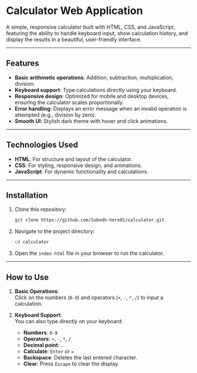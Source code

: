 # **Calculator Web Application**

A simple, responsive calculator built with HTML, CSS, and JavaScript, featuring the ability to handle keyboard input, show calculation history, and display the results in a beautiful, user-friendly interface.

---

## **Features**

- **Basic arithmetic operations**: Addition, subtraction, multiplication, division.
- **Keyboard support**: Type calculations directly using your keyboard.
- **Responsive design**: Optimized for mobile and desktop devices, ensuring the calculator scales proportionally.
- **Error handling**: Displays an error message when an invalid operation is attempted (e.g., division by zero).
- **Smooth UI**: Stylish dark theme with hover and click animations.

---

## **Technologies Used**

- **HTML**: For structure and layout of the calculator.
- **CSS**: For styling, responsive design, and animations.
- **JavaScript**: For dynamic functionality and calculations.

---

## **Installation**

1. Clone this repository:
    ```bash
    git clone https://github.com/Subodh-here01/calculator.git
    ```

2. Navigate to the project directory:
    ```bash
    cd calculator
    ```

3. Open the `index.html` file in your browser to run the calculator.

---

## **How to Use**

1. **Basic Operations**:  
   Click on the numbers (`0-9`) and operators (`+`, `-`, `*`, `/`) to input a calculation.
   
2. **Keyboard Support**:  
   You can also type directly on your keyboard:
   - **Numbers**: `0-9`
   - **Operators**: `+`, `-`, `*`, `/`
   - **Decimal point**: `.`
   - **Calculate**: `Enter` or `=`
   - **Backspace**: Deletes the last entered character.
   - **Clear**: Press `Escape` to clear the display.


